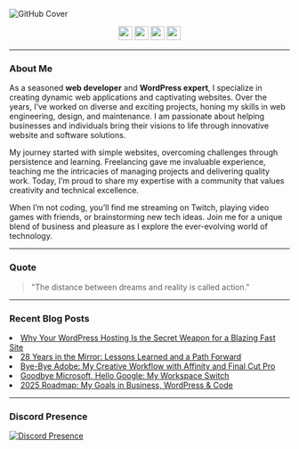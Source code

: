 ![GitHub Cover](https://github.com/nathanhenniges/nathanhenniges/blob/main/cover.png?raw=true "GitHub Cover")

<p align="center">
  <a href="https://www.twitch.tv/mrdemonwolf"><img src="https://img.shields.io/badge/Twitch-00A2DB?&style=for-the-badge&logo=twitch&logoColor=white" height=25></a>
  <a href="https://x/mrdemonwolf"><img src="https://img.shields.io/badge/Twitter-00A2DB?&style=for-the-badge&logo=Twitter&logoColor=white" height=25></a>
  <a href="https://www.youtube.com/mrdemonwolf"><img src="https://img.shields.io/badge/YouTube-00A2DB?style=for-the-badge&logo=YouTube&logoColor=white" height=25></a>
  <a href="https://www.linkedin.com/in/nathan-jk-henniges/"><img src="https://img.shields.io/badge/LinkedIn-00A2DB?style=for-the-badge&logo=linkedin&logoColor=white" height=25></a>
</p>

---

### About Me

As a seasoned **web developer** and **WordPress expert**, I specialize in creating dynamic web applications and captivating websites. Over the years, I’ve worked on diverse and exciting projects, honing my skills in web engineering, design, and maintenance. I am passionate about helping businesses and individuals bring their visions to life through innovative website and software solutions.

My journey started with simple websites, overcoming challenges through persistence and learning. Freelancing gave me invaluable experience, teaching me the intricacies of managing projects and delivering quality work. Today, I’m proud to share my expertise with a community that values creativity and technical excellence.

When I’m not coding, you’ll find me streaming on Twitch, playing video games with friends, or brainstorming new tech ideas. Join me for a unique blend of business and pleasure as I explore the ever-evolving world of technology.

---

### Quote
> "The distance between dreams and reality is called action."

---

### Recent Blog Posts
<!-- BLOG-POST-LIST:START --><li><a href="https://www.mrdemonwolf.com/blog/why-your-wordpress-hosting-is-the-secret-weapon-for-a-blazing-fast-site/?utm_source=github&utm_medium=profile-readme&utm_campaign=blog-section&utm_content=blog-listings">Why Your WordPress Hosting Is the Secret Weapon for a Blazing Fast Site</a></li>
<li><a href="https://www.mrdemonwolf.com/blog/28-years-in-the-mirror-lessons-learned-and-a-path-forward/?utm_source=github&utm_medium=profile-readme&utm_campaign=blog-section&utm_content=blog-listings">28 Years in the Mirror: Lessons Learned and a Path Forward</a></li>
<li><a href="https://www.mrdemonwolf.com/blog/bye-bye-adobe-my-creative-workflow-with-affinity-and-final-cut-pro/?utm_source=github&utm_medium=profile-readme&utm_campaign=blog-section&utm_content=blog-listings">Bye-Bye Adobe: My Creative Workflow with Affinity and Final Cut Pro</a></li>
<li><a href="https://www.mrdemonwolf.com/blog/goodbye-microsoft-hello-google-my-workspace-switch/?utm_source=github&utm_medium=profile-readme&utm_campaign=blog-section&utm_content=blog-listings">Goodbye Microsoft, Hello Google: My Workspace Switch</a></li>
<li><a href="https://www.mrdemonwolf.com/blog/2025-roadmap-my-goals-in-business-wordpress-amp-code/?utm_source=github&utm_medium=profile-readme&utm_campaign=blog-section&utm_content=blog-listings">2025 Roadmap: My Goals in Business, WordPress &amp; Code</a></li>
<!-- BLOG-POST-LIST:END -->

---

### Discord Presence
[![Discord Presence](https://lanyard.cnrad.dev/api/104781632166223872)](https://discord.com/users/104781632166223872)
